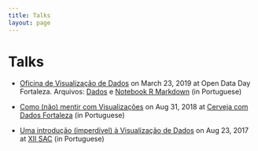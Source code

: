 ```yaml
---
title: Talks
layout: page
---
```


# Talks

* [Oficina de Visualização de Dados](https://drive.google.com/file/d/1xR6-pZQSDagXbREyxlV2dbgtiart6nUT/view?usp=sharing) on March 23, 2019 at Open Data Day Fortaleza. Arquivos: [Dados](https://github.com/andreloc/open-data-assembleia-legislativa-ce/raw/master/vis/resultado.csv) e [Notebook R Markdown](https://github.com/andreloc/open-data-assembleia-legislativa-ce/raw/master/vis/datavis.Rmd) (in Portuguese)

* [Como (não) mentir com Visualizações](https://drive.google.com/file/d/1_pgNOuzr7GFywgu9D7xtux6KjpnJWWdN/view?usp=sharing) on Aug 31, 2018 at [Cerveja com Dados Fortaleza](https://escoladedados.org/2018/08/17/fortaleza-recebe-seu-primeiro-cerveja-com-dados-no-dia-31-08/) (in Portuguese)

* [Uma introdução (imperdível) à Visualização de Dados](https://drive.google.com/open?id=0B_V3Mf3z2DupM0JubHVBU2lMa1E) on Aug 23, 2017 at [XII SAC](http://www.petcomp.ufc.br/sac/) (in Portuguese)
